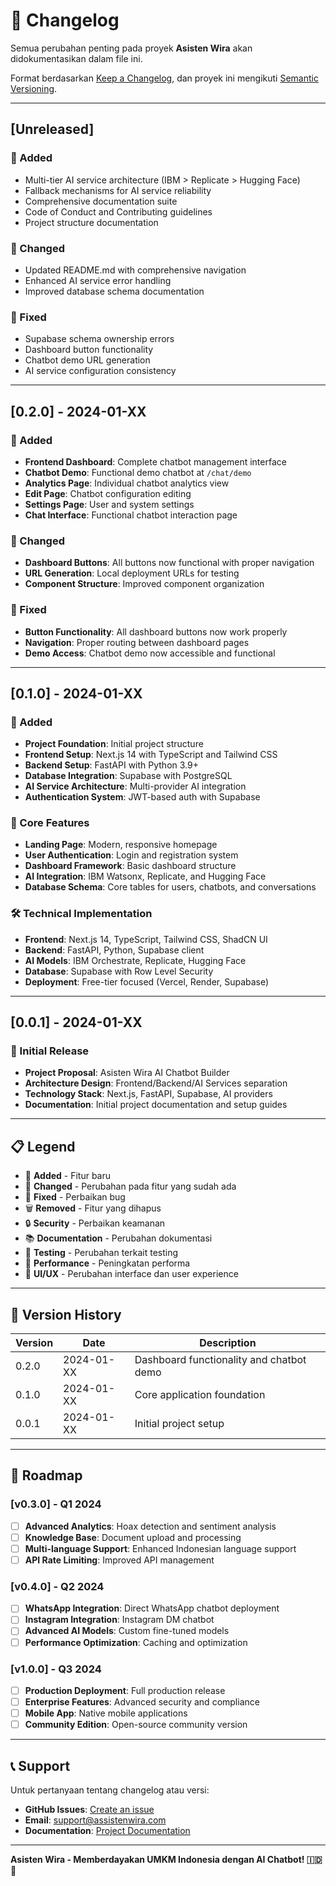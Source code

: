 # 📝 Changelog

Semua perubahan penting pada proyek **Asisten Wira** akan didokumentasikan dalam file ini.

Format berdasarkan [Keep a Changelog](https://keepachangelog.com/en/1.0.0/),
dan proyek ini mengikuti [Semantic Versioning](https://semver.org/spec/v2.0.0.html).

---

## [Unreleased]

### 🚀 Added
- Multi-tier AI service architecture (IBM > Replicate > Hugging Face)
- Fallback mechanisms for AI service reliability
- Comprehensive documentation suite
- Code of Conduct and Contributing guidelines
- Project structure documentation

### 🔧 Changed
- Updated README.md with comprehensive navigation
- Enhanced AI service error handling
- Improved database schema documentation

### 🐛 Fixed
- Supabase schema ownership errors
- Dashboard button functionality
- Chatbot demo URL generation
- AI service configuration consistency

---

## [0.2.0] - 2024-01-XX

### 🚀 Added
- **Frontend Dashboard**: Complete chatbot management interface
- **Chatbot Demo**: Functional demo chatbot at `/chat/demo`
- **Analytics Page**: Individual chatbot analytics view
- **Edit Page**: Chatbot configuration editing
- **Settings Page**: User and system settings
- **Chat Interface**: Functional chatbot interaction page

### 🔧 Changed
- **Dashboard Buttons**: All buttons now functional with proper navigation
- **URL Generation**: Local deployment URLs for testing
- **Component Structure**: Improved component organization

### 🐛 Fixed
- **Button Functionality**: All dashboard buttons now work properly
- **Navigation**: Proper routing between dashboard pages
- **Demo Access**: Chatbot demo now accessible and functional

---

## [0.1.0] - 2024-01-XX

### 🚀 Added
- **Project Foundation**: Initial project structure
- **Frontend Setup**: Next.js 14 with TypeScript and Tailwind CSS
- **Backend Setup**: FastAPI with Python 3.9+
- **Database Integration**: Supabase with PostgreSQL
- **AI Service Architecture**: Multi-provider AI integration
- **Authentication System**: JWT-based auth with Supabase

### 🔧 Core Features
- **Landing Page**: Modern, responsive homepage
- **User Authentication**: Login and registration system
- **Dashboard Framework**: Basic dashboard structure
- **AI Integration**: IBM Watsonx, Replicate, and Hugging Face
- **Database Schema**: Core tables for users, chatbots, and conversations

### 🛠️ Technical Implementation
- **Frontend**: Next.js 14, TypeScript, Tailwind CSS, ShadCN UI
- **Backend**: FastAPI, Python, Supabase client
- **AI Models**: IBM Orchestrate, Replicate, Hugging Face
- **Database**: Supabase with Row Level Security
- **Deployment**: Free-tier focused (Vercel, Render, Supabase)

---

## [0.0.1] - 2024-01-XX

### 🚀 Initial Release
- **Project Proposal**: Asisten Wira AI Chatbot Builder
- **Architecture Design**: Frontend/Backend/AI Services separation
- **Technology Stack**: Next.js, FastAPI, Supabase, AI providers
- **Documentation**: Initial project documentation and setup guides

---

## 📋 Legend

- 🚀 **Added** - Fitur baru
- 🔧 **Changed** - Perubahan pada fitur yang sudah ada
- 🐛 **Fixed** - Perbaikan bug
- 🗑️ **Removed** - Fitur yang dihapus
- 🔒 **Security** - Perbaikan keamanan
- 📚 **Documentation** - Perubahan dokumentasi
- 🧪 **Testing** - Perubahan terkait testing
- 🚀 **Performance** - Peningkatan performa
- 🎨 **UI/UX** - Perubahan interface dan user experience

---

## 📝 Version History

| Version | Date | Description |
|---------|------|-------------|
| 0.2.0 | 2024-01-XX | Dashboard functionality and chatbot demo |
| 0.1.0 | 2024-01-XX | Core application foundation |
| 0.0.1 | 2024-01-XX | Initial project setup |

---

## 🔮 Roadmap

### [v0.3.0] - Q1 2024
- [ ] **Advanced Analytics**: Hoax detection and sentiment analysis
- [ ] **Knowledge Base**: Document upload and processing
- [ ] **Multi-language Support**: Enhanced Indonesian language support
- [ ] **API Rate Limiting**: Improved API management

### [v0.4.0] - Q2 2024
- [ ] **WhatsApp Integration**: Direct WhatsApp chatbot deployment
- [ ] **Instagram Integration**: Instagram DM chatbot
- [ ] **Advanced AI Models**: Custom fine-tuned models
- [ ] **Performance Optimization**: Caching and optimization

### [v1.0.0] - Q3 2024
- [ ] **Production Deployment**: Full production release
- [ ] **Enterprise Features**: Advanced security and compliance
- [ ] **Mobile App**: Native mobile applications
- [ ] **Community Edition**: Open-source community version

---

## 📞 Support

Untuk pertanyaan tentang changelog atau versi:
- **GitHub Issues**: [Create an issue](https://github.com/yourusername/asisten-wira/issues)
- **Email**: support@assistenwira.com
- **Documentation**: [Project Documentation](README.md)

---

**Asisten Wira - Memberdayakan UMKM Indonesia dengan AI Chatbot! 🇮🇩🚀**
